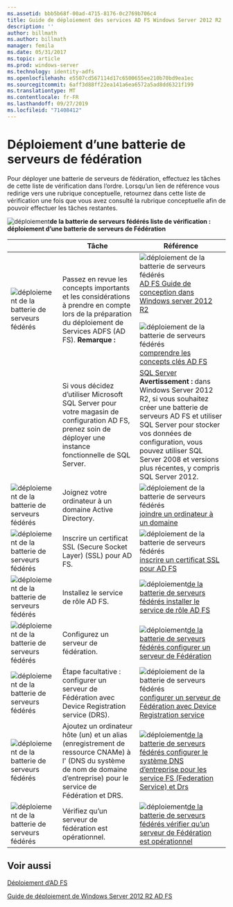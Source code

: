 ```yaml
---
ms.assetid: bbb5b68f-00ad-4715-8176-0c2769b706c4
title: Guide de déploiement des services AD FS Windows Server 2012 R2
description: ''
author: billmath
ms.author: billmath
manager: femila
ms.date: 05/31/2017
ms.topic: article
ms.prod: windows-server
ms.technology: identity-adfs
ms.openlocfilehash: e5507cd567114d17c6500655ee210b70bd9ea1ec
ms.sourcegitcommit: 6aff3d88ff22ea141a6ea6572a5ad8dd6321f199
ms.translationtype: MT
ms.contentlocale: fr-FR
ms.lasthandoff: 09/27/2019
ms.locfileid: "71408412"
---
```

# <a name="deploying-a-federation-server-farm"></a>Déploiement d’une batterie de serveurs de fédération


Pour déployer une batterie de serveurs de fédération, effectuez les tâches de cette liste de vérification dans l’ordre. Lorsqu’un lien de référence vous redirige vers une rubrique conceptuelle, retournez dans cette liste de vérification une fois que vous avez consulté la rubrique conceptuelle afin de pouvoir effectuer les tâches restantes.  
  
![déploiement](media/2b05dce3-938f-4168-9b8f-1f4398cbdb9b.gif)**de la batterie de serveurs fédérés liste de vérification : déploiement d’une batterie de serveurs de Fédération**  
  
||Tâche|Référence|  
|-|--------|-------------|  
|![déploiement de la batterie de serveurs fédérés](media/icon_checkboxo.gif)|Passez en revue les concepts importants et les considérations à prendre en compte lors de la préparation du déploiement de Services ADFS \(AD FS\). **Remarque :**|![déploiement de la batterie de serveurs fédérés](media/faa393df-4856-4431-9eda-4f4e5be72a90.gif)[AD FS Guide de conception dans Windows server 2012 R2](../../ad-fs/design/AD-FS-Design-Guide-in-Windows-Server-2012-R2.md)<br /><br />![déploiement de la batterie de serveurs fédérés](media/faa393df-4856-4431-9eda-4f4e5be72a90.gif)[comprendre les concepts clés AD FS](../../ad-fs/technical-reference/Understanding-Key-AD-FS-Concepts.md)|  
||Si vous décidez d’utiliser Microsoft SQL Server pour votre magasin de configuration AD FS, prenez soin de déployer une instance fonctionnelle de SQL Server.|[SQL Server](https://technet.microsoft.com/sqlserver) **Avertissement :** dans Windows Server 2012 R2, si vous souhaitez créer une batterie de serveurs AD FS et utiliser SQL Server pour stocker vos données de configuration, vous pouvez utiliser SQL Server 2008 et versions plus récentes, y compris SQL Server 2012.|  
|![déploiement de la batterie de serveurs fédérés](media/icon_checkboxo.gif)|Joignez votre ordinateur à un domaine Active Directory.|![déploiement de la batterie de serveurs fédérés](media/faa393df-4856-4431-9eda-4f4e5be72a90.gif)[joindre un ordinateur à un domaine](Join-a-Computer-to-a-Domain.md)|  
|![déploiement de la batterie de serveurs fédérés](media/icon_checkboxo.gif)|Inscrire un certificat SSL (Secure Socket Layer) \(SSL\) pour AD FS.|![déploiement de la batterie de serveurs fédérés](media/bc6cea1a-1c6c-4124-8c8f-1df5adfe8c88.gif)[inscrire un certificat SSL pour AD FS](Enroll-an-SSL-Certificate-for-AD-FS.md)|  
|![déploiement de la batterie de serveurs fédérés](media/icon_checkboxo.gif)|Installez le service de rôle AD FS.|![déploiement](media/bc6cea1a-1c6c-4124-8c8f-1df5adfe8c88.gif)[de la batterie de serveurs fédérés installer le service de rôle AD FS](Install-the-AD-FS-Role-Service.md)|  
|![déploiement de la batterie de serveurs fédérés](media/icon_checkboxo.gif)|Configurez un serveur de fédération.|![déploiement](media/bc6cea1a-1c6c-4124-8c8f-1df5adfe8c88.gif)[de la batterie de serveurs fédérés configurer un serveur de Fédération](Configure-a-Federation-Server.md)|  
|![déploiement de la batterie de serveurs fédérés](media/icon_checkboxo.gif)|Étape facultative : configurer un serveur de Fédération avec Device Registration service \(DRS\).|![déploiement de la batterie de serveurs fédérés](media/faa393df-4856-4431-9eda-4f4e5be72a90.gif)[configurer un serveur de Fédération avec Device Registration service](Configure-a-federation-server-with-Device-Registration-Service.md)|  
|![déploiement de la batterie de serveurs fédérés](media/icon_checkboxo.gif)|Ajoutez un ordinateur hôte \(un\) et un alias \(enregistrement de ressource CNAMe\) à l' \(DNS du système de nom de domaine d’entreprise\) pour le service de Fédération et DRS.|![déploiement](media/faa393df-4856-4431-9eda-4f4e5be72a90.gif)[de la batterie de serveurs fédérés configurer le système DNS d’entreprise pour les service FS (Federation Service) et Drs](Configure-Corporate-DNS-for-the-Federation-Service-and-DRS.md)|  
|![déploiement de la batterie de serveurs fédérés](media/icon_checkboxo.gif)|Vérifiez qu’un serveur de fédération est opérationnel.|![déploiement](media/faa393df-4856-4431-9eda-4f4e5be72a90.gif)[de la batterie de serveurs fédérés vérifier qu’un serveur de Fédération est opérationnel](Verify-That-a-Federation-Server-Is-Operational.md)|  
  

## <a name="see-also"></a>Voir aussi  
[Déploiement d’AD FS](../../ad-fs/AD-FS-Deployment.md)  

[Guide de déploiement de Windows Server 2012 R2 AD FS](../../ad-fs/deployment/Windows-Server-2012-R2-AD-FS-Deployment-Guide.md)  
  

